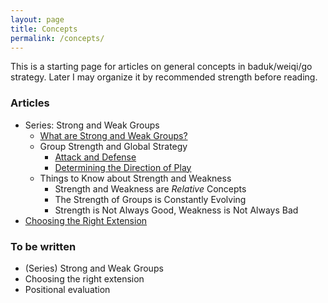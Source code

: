 ```yaml
---
layout: page
title: Concepts
permalink: /concepts/
---
```


This is a starting page for articles on general concepts in baduk/weiqi/go strategy. Later I may organize it by recommended strength before reading.

### Articles

* Series: Strong and Weak Groups
	* [What are Strong and Weak Groups?](/concepts/2021/02/19/strong-weak-groups-1/)
	* Group Strength and Global Strategy
		* [Attack and Defense](/concepts/2021/02/20/strong-weak-groups-2-attack-and-defense/)
		* [Determining the Direction of Play](/concepts/2021/02/22/strong-weak-groups-3-direction-of-play/)
	* Things to Know about Strength and Weakness
		* Strength and Weakness are *Relative* Concepts
		* The Strength of Groups is Constantly Evolving
		* Strength is Not Always Good, Weakness is Not Always Bad
* [Choosing the Right Extension](/concepts/2021/02/24/choosing-right-extension/)
### To be written

* (Series) Strong and Weak Groups
* Choosing the right extension
* Positional evaluation
